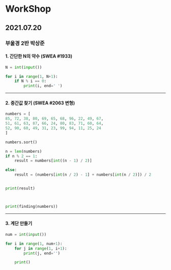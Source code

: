 # WorkShop

## 2021.07.20
### 부울경 2반 박상준

#### 1. 간단한 N의 약수 (SWEA #1933)

``` python
N = int(input())

for i in range(1, N+1):
    if N % i == 0:
        print(i, end=' ')

```

---

#### 2. 중간값 찾기 (SWEA #2063 변형)

```python
numbers = [
85, 72, 38, 80, 69, 65, 68, 96, 22, 49, 67,
51, 61, 63, 87, 66, 24, 80, 83, 71, 60, 64,
52, 90, 60, 49, 31, 23, 99, 94, 11, 25, 24
]

numbers.sort()

n = len(numbers)
if n % 2 == 1:
    result = numbers[int((n - 1) / 2)]

else:
    result = (numbers[int(n / 2) - 1] + numbers[int(n / 2)]) / 2


print(result)



print(finding(numbers))
```

---

#### 3. 계단 만들기

```python
num = int(input())

for i in range(1, num+1):
    for j in range(1, i+1):
        print(j, end='')

    print()
```



  
